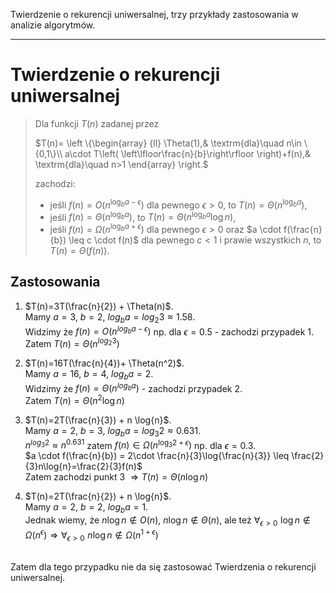 Twierdzenie o rekurencji uniwersalnej, trzy przykłady zastosowania w analizie
algorytmów.

---

# Twierdzenie o rekurencji uniwersalnej
> Dla funkcji $T(n)$ zadanej przez 
>
>$T(n)= \left \{\begin{array} {ll} 
\Theta(1),& \textrm{dla}\quad n\in \{0,1\}\\  
a\cdot T\left( \left\lfloor\frac{n}{b}\right\rfloor \right)+f(n),& \textrm{dla}\quad n>1 
\end{array}  \right.$
>
>zachodzi:
>
> * jeśli $f(n)=O(n^{\log_b{a}-\epsilon})$ dla pewnego $\epsilon > 0$, to $T(n)=\Theta(n^{\log_b{a}})$,
> * jeśli $f(n)=\Theta(n^{\log_b{a}})$, to $T(n)=\Theta(n^{\log_b{a}} \log{n})$,
> * jeśli $f(n)=\Omega(n^{\log_b{a}+\epsilon})$ dla pewnego $\epsilon > 0$ oraz $a \cdot f(\frac{n}{b}) \leq c \cdot f(n)$ dla pewnego $c < 1$ i prawie wszystkich $n$, to $T(n) = \Theta(f(n))$.

## Zastosowania
1. $T(n)=3T(\frac{n}{2}) + \Theta(n)$.  <br>
Mamy $a=3$, $b=2$, $log_b a = log_2 3 \approx 1.58.$  <br>
Widzimy że $f(n) = O(n^{log_b a - \epsilon})$ np. dla $\epsilon = 0.5$ - zachodzi przypadek 1. <br>
Zatem $T(n) = \Theta(n^{log_2 3})$

2. $T(n)=16T(\frac{n}{4})+ \Theta(n^2)$. <br>
Mamy $a=16$, $b=4$, $log_b a = 2.$ <br>
Widzimy że $f(n) = \Theta(n^{log_b a})$ - zachodzi przypadek 2.  <br>
Zatem $T(n) = \Theta(n^2 \log n)$ 

3. $T(n)=2T(\frac{n}{3}) + n \log{n}$. <br>
Mamy $a=2$, $b=3$, $log_b a = log_3 2 \approx 0.631.$  <br>
$n^{log_3 2} \approx n^{0.631}$ zatem $f(n) \in \Omega(n^{\log_3{2} + \epsilon})$ np. dla $\epsilon = 0.3$. <br>
$a \cdot f(\frac{n}{b}) = 2\cdot \frac{n}{3}\log{\frac{n}{3}} \leq \frac{2}{3}n\log{n}=\frac{2}{3}f(n)$ <br>
Zatem zachodzi punkt 3 $\Longrightarrow T(n) = \Theta(n \log n)$

4. $T(n)=2T(\frac{n}{2}) + n \log{n}$. <br>
Mamy $a=2$, $b=2$, $log_b a = 1$.  <br>
Jednak wiemy, że $n \log n \notin O(n)$, $n \log n \notin \Theta(n)$, ale też $\forall_{\epsilon > 0}\,\, \log n \notin \Omega(n^{\epsilon}) \Longrightarrow \forall_{\epsilon > 0}\,\, n \log n \notin \Omega(n^{1 + \epsilon})$
 <br>
Zatem dla tego przypadku nie da się zastosować Twierdzenia o rekurencji uniwersalnej.
